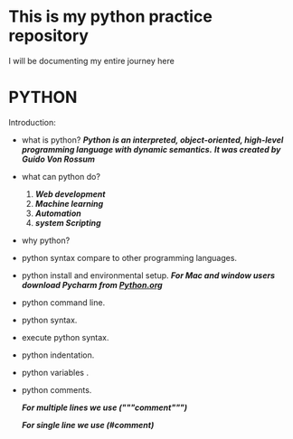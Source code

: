 # This is my python practice repository

I will be documenting my entire journey here

# PYTHON
Introduction:

- what is python?
      ***Python is an interpreted, object-oriented, high-level programming language with dynamic semantics.***
      ***It was created by Guido Von Rossum***
- what can python do?
   1. ***Web development***
   2. ***Machine learning***
   3. ***Automation***
   4. ***system Scripting***
- why python?
- python syntax compare to other programming languages.
- python install and environmental setup.
    ***For Mac and window users download Pycharm from [Python.org](https://www.python.org/)***
- python command line.
- python syntax.
- execute python syntax.
- python indentation.
- python variables .
- python comments.
  
  ***For multiple lines we use ("""comment""")***
  
  ***For single line we use (#comment)***
  

